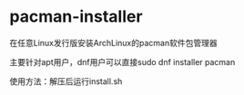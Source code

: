 # pacman-installer
在任意Linux发行版安装ArchLinux的pacman软件包管理器

主要针对apt用户，dnf用户可以直接sudo dnf installer pacman

使用方法：解压后运行install.sh
